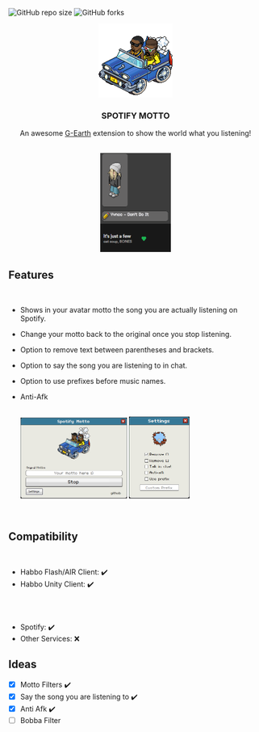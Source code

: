 
![GitHub repo size](https://img.shields.io/github/issues/jonnymariani/SpotifyMotto?style=for-the-badge)
![GitHub forks](https://img.shields.io/github/forks/jonnymariani/SpotifyMotto?style=for-the-badge)
<br>

<div align="center">
    <a href="#"><img src="SpotifyMotto/resources/hiphopcar.gif" alt="Logo"></a>

  <h3 align="center">SPOTIFY MOTTO</h3>

  <p align="center">
    An awesome <a href="https://github.com/sirjonasxx/G-Earth">G-Earth</a> extension to show the world what you listening!
  </p>
    
 <br>   
<a href="#"><img src="SpotifyMotto/resources/example.gif" alt="Example"></a>
<br>
</div>

## Features

<br>

* Shows in your avatar motto the song you are actually listening on Spotify.
* Change your motto back to the original once you stop listening.
* Option to remove text between parentheses and brackets.
* Option to say the song you are listening to in chat.
* Option to use prefixes before music names.
* Anti-Afk
  
  <br>
  <a href="#"><img src="SpotifyMotto/resources/screenshot.png" width="44%" alt="Settings"></a>
    <a href="#"><img src="SpotifyMotto/resources/screenshot2.png" width="25%" alt="Settings"></a>


<br>


## Compatibility
<br>

* Habbo Flash/AIR Client: ✔️
* Habbo Unity Client: ✔️

##
<br>

* Spotify: :heavy_check_mark:
* Other Services: :x:

##

## Ideas

- [x] Motto Filters ✔️
- [x] Say the song you are listening to ✔️
- [x] Anti Afk ✔️
- [ ] Bobba Filter
